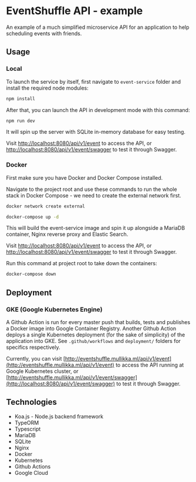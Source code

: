 EventShuffle API - example
==================================

An example of a much simplified microservice API for an application to help scheduling events with friends.

## Usage

### Local

To launch the service by itself, first navigate to `event-service` folder and install the required node modules:
```sh
npm install
```
After that, you can launch the API in development mode with this command:
```sh
npm run dev
```
It will spin up the server with SQLite in-memory database for easy testing.

Visit [http://localhost:8080/api/v1/event](http://localhost:8080/api/v1/event) to access the API,
or [http://localhost:8080/api/v1/event/swagger](http://localhost:8080/api/v1/event/swagger)
to test it through Swagger.

### Docker

First make sure you have Docker and Docker Compose installed.

Navigate to the project root and use these commands to run the whole stack in Docker Compose - we need to create the external network first.
```sh
docker network create external
```
```sh
docker-compose up -d
```
This will build the event-service image and spin it up alongside a MariaDB container, Nginx reverse proxy and Elastic Search.

Visit [http://localhost:8080/api/v1/event](http://localhost:8080/api/v1/event) to access the API,
or [http://localhost:8080/api/v1/event/swagger](http://localhost:8080/api/v1/event/swagger)
to test it through Swagger.

Run this command at project root to take down the containers:
```sh
docker-compose down
```

## Deployment

### GKE (Google Kubernetes Engine)

A Github Action is run for every master push that builds, tests and publishes a
Docker image into Google Container Registry. Another Github Action deploys a single
Kubernetes deployment (for the sake of simplicity) of the application into GKE.
See `.github/workflows` and `deployment/` folders for specifics respectively.

Currently, you can visit [http://eventshuffle.mullikka.ml/api/v1/event](http://eventshuffle.mullikka.ml/api/v1/event)
to access the API running at Google Kubernetes cluster,
or [http://eventshuffle.mullikka.ml/api/v1/event/swagger](http://localhost:8080/api/v1/event/swagger)
to test it through Swagger.

## Technologies

- Koa.js - Node.js backend framework
- TypeORM
- Typescript
- MariaDB
- SQLite
- Nginx
- Docker
- Kubernetes
- Github Actions
- Google Cloud
